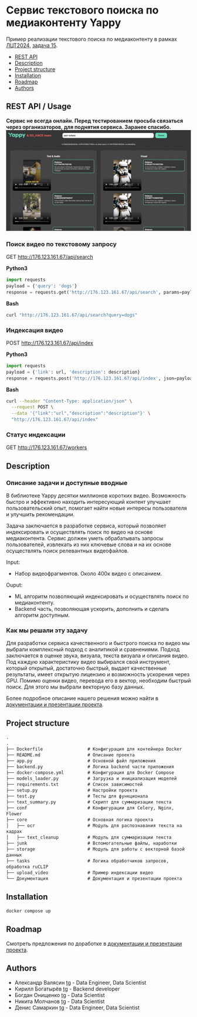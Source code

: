 # Сервис текстового поиска по медиаконтенту Yappy
Пример реализации текстового поиска по медиаконтенту в рамках [ЛЦТ2024](https://i.moscow/lct), [задача 15](https://i.moscow/lct/hackatons/48e544293d8648b987bd00f1406efdb3/ru/).

* [REST API](#rest-api-/-usage)
* [Description](#apply)
* [Project structure](#Project-structure)
* [Installation](#Installation)
* [Roadmap](#Roadmap)
* [Authors](#Authors)


## REST API / Usage
<b> Сервис не всегда онлайн. Перед тестированием просьба связаться через организаторов, для поднятия сервиса. Заранее спасибо.</b>
<b>  </b>
![Фронт](junk/142124124142124142.JPG)

### Поиск видео по текстовому запросу

GET http://176.123.161.67/api/search

<b>Python3</b>
```python
import requests
payload = {'query': 'dogs'}
response = requests.get('http://176.123.161.67/api/search', params=payload)
```

<b>Bash</b>
```bash
curl "http://176.123.161.67/api/search?query=dogs"
```

### Индексация видео

POST http://176.123.161.67/api/index

<b>Python3</b>
```python
import requests
payload = {'link': url, 'description': description}
response = requests.post('http://176.123.161.67/api/index', json=payload)
```

<b>Bash</b>
```bash
curl --header "Content-Type: application/json" \
  --request POST \
  --data '{"link":"url","description":"description"}' \
  "http://176.123.161.67/api/index"
```

### Статус индексации

GET http://176.123.161.67/workers

## Description

### Описание задачи и доступные вводные
В библиотеке Yappy десятки миллионов коротких видео. Возможность быстро и эффективно находить интересующий контент улучшает пользовательский опыт, помогает найти новые интересы пользователя и улучшить рекомендации.

Задача заключается в разработке сервиса, который позволяет индексировать и осуществлять поиск по видео на основе медиаконтента. Сервис должен уметь обрабатывать запросы пользователей, извлекать из них ключевые слова и на их основе осуществлять поиск релевантных видеофайлов. 

Input:
  - Набор видеофрагментов. Около 400к видео с описанием.

Ouput:
  - ML алгоритм позволяющий индексировать и осуществлять поиск по медиаконтенту.
  - Backend часть, позволяющая ускорить, дополнить и сделать алгоритм доступным.

### Как мы решали эту задачу
Для разработки сервиса качественного и быстрого поиска по видео мы выбрали комплексный подход с аналитикой и сравнениями.
Подход заключается в оценке звука, визуала, текста визуала и описания видео. Под каждую характеристику видео выбирался свой инструмент, который открытый, достаточно быстрый, выдает качественные результаты, имеет открытую лицензию и возможность ускорения через GPU.
Помимо оценки видео, перевода его в вектор, необходим быстрый поиск. Для этого мы выбрали векторную базу данных.

Более подробное описание нашего решения можно найти в [документации и презентации проекта](/Документация).

## Project structure

```
.
.
├── Dockerfile                 # Конфигурация для контейнера Docker
├── README.md                  # Описание проекта
├── app.py                     # Основной файл приложения
├── backend.py                 # Логика backend части приложения
├── docker-compose.yml         # Конфигурация для Docker Compose
├── models_loader.py           # Загрузка и инициализация моделей
├── requirements.txt           # Список зависимостей
├── setup.py                   # Настройки проекта
├── test.py                    # Тесты для функционала
├── text_summary.py            # Скрипт для суммаризации текста
├── conf                       # Конфигурации для Celery, Nginx, Flower
├── core                       # Основная логика проекта
│   ├── ocr                    # Модуль для распознавания текста на кадрах
│   ├── text_cleanup           # Модуль для суммаризации текста
├── junk                       # Вспомогательные файлы, наработки
├── storage                    # Модуль для работы с векторной базой данных
├── tasks                      # Логика обработчиков запросов, обработка ruCLIP
├── upload_video               # Пример индексации видео
└── Документация               # Документация и презентации проекта

```
## Installation

```bash
docker compose up
```

## Roadmap

Смотреть предложения по доработке в [документации и презентации проекта](/Документация).

## Authors

* Александр Валясин [tg](https://t.me/alexander_zxcc) - Data Engineer, Data Scientist
* Кирилл Богатырёв [tg](https://t.me/fizzzgen) - Backend developer
* Богдан Онищенко [tg](https://t.me/yourbg000) - Data Scientist
* Никита Молчанов [tg](https://t.me/lusm554) - Data Scientist
* Денис Самаркин [tg](https://t.me/DenisSamarkin) - Data Engineer, Data Scientist

